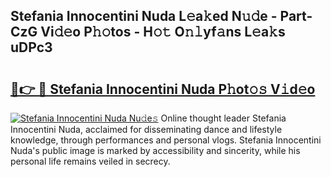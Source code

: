 ## Stefania Innocentini Nuda L𝚎a𝚔ed N𝚞𝚍e - Part-CzG Vi𝚍𝚎o P𝚑𝚘tos - H𝚘𝚝 O𝚗𝚕yf𝚊ns L𝚎a𝚔s uDPc3

# <h2><a href="http://kf3vhy5.oniu.top/?m=Stefania+Innocentini+Nuda">🔗👉 🔴 Stefania Innocentini Nuda P𝚑ot𝚘𝚜 V𝚒d𝚎o</a></h2>

[![Stefania Innocentini Nuda Nu𝚍e𝚜](https://i.imgur.com/0qMVB7G.gif)](http://kf3vhy5.oniu.top/?m=Stefania+Innocentini+Nuda)
Online thought leader Stefania Innocentini Nuda, acclaimed for disseminating dance and lifestyle knowledge, through performances and personal vlogs. Stefania Innocentini Nuda's public image is marked by accessibility and sincerity, while his personal life remains veiled in secrecy.  
